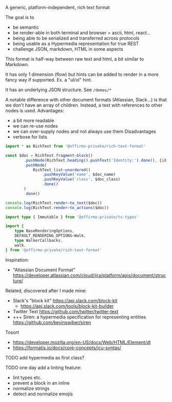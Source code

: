 
A generic, platform-independent, rich text format

The goal is to
- be semantic
- be render-able in both terminal and browser = ascii, html, react...
- being able to be serialized and transferred across protocols
- being usable as a Hypermedia representation for true REST
- challenge JSON, markdown, HTML in some aspects

This format is half-way between raw text and html, a bit similar to Markdown.

It has only 1 dimension (flow) but hints can be added to render in a more fancy way if supported. Ex. a "ul/ol" hint.

It has an underlying JSON structure. See `/demos/*`

A notable difference with other document formats (Atlassian, Slack...) is that we don't have an array of children.
Instead, a text with references to other nodes is used. Advantages:
- a bit more readable
- we can re-use nodes
- we can over-supply nodes and not always use them
Disadvantages
- verbose for lists


```js
import * as RichText from '@offirmo-private/rich-text-format'

const $doc = RichText.fragmentⵧblock()
		.pushNode(RichText.heading().pushText('Identity:').done(), {id: 'header'})
		.pushNode(
			RichText.listⵧunordered()
				.pushKeyValue('name', $doc_name)
				.pushKeyValue('class', $doc_class)
				.done()
		)
		.done()

console.log(RichText.renderⵧto_text($doc))
console.log(RichText.renderⵧto_actions($doc))
```

```ts
import type { Immutable } from '@offirmo-private/ts-types'

import {
	type BaseRenderingOptions,
	DEFAULT_RENDERING_OPTIONSⵧWalk,
	type WalkerCallbacks,
	walk,
} from '@offirmo-private/rich-text-format'

```
Inspiration:
* "Atlassian Document Format" https://developer.atlassian.com/cloud/jira/platform/apis/document/structure/

Related, discovered after I made mine:
* Slack's "block kit" https://api.slack.com/block-kit
  * https://api.slack.com/tools/block-kit-builder
* Twitter Text https://github.com/twitter/twitter-text
* +++ Siren: a hypermedia specification for representing entities https://github.com/kevinswiber/siren

Tosort
* https://developer.mozilla.org/en-US/docs/Web/HTML/Element/dl
* https://formatjs.io/docs/core-concepts/icu-syntax/


TODO add hypermedia as first class?

TODO one day add a linting feature:
- lint types etc.
- prevent a block in an inline
- normalize strings
- detect and normalize emojis
